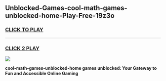 
## Unblocked-Games-cool-math-games-unblocked-home-Play-Free-19z3o
<h3>
<a href="https://premium76.site?title=cool-math-games-unblocked-home&ref=17A">CLICK TO PLAY</a></h3>
<hr>

<h3>
<a href="https://premium76.site?title=cool-math-games-unblocked-home&ref=17A">CLICK 2 PLAY</a>
  
</h3>

<a href="https://premium76.site?title=cool-math-games-unblocked-home&ref=17A"><img src="https://clearcache.store/games.png"></a>


**cool-math-games-unblocked-home games unblocked: Your Gateway to Fun and Accessible Online Gaming**
